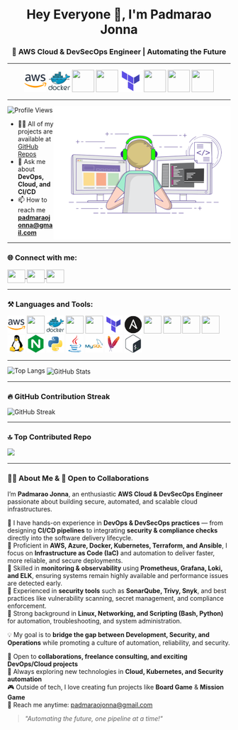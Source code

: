 <h1 align="center">Hey Everyone 👋, I'm Padmarao Jonna</h1>

<h3 align="center">🚀 AWS Cloud & DevSecOps Engineer | Automating the Future</h3>

---

<!-- DevSecOps & Tools Showcase --> <div align="center"> <img src="https://raw.githubusercontent.com/devicons/devicon/master/icons/amazonwebservices/amazonwebservices-original-wordmark.svg" height="50" width="50"/> <img src="https://raw.githubusercontent.com/devicons/devicon/master/icons/docker/docker-original-wordmark.svg" height="50" width="50"/> <img src="https://www.vectorlogo.zone/logos/kubernetes/kubernetes-icon.svg" height="50" width="50"/> <img src="https://www.vectorlogo.zone/logos/jenkins/jenkins-icon.svg" height="50" width="50"/> <img src="https://raw.githubusercontent.com/devicons/devicon/master/icons/terraform/terraform-original.svg" height="50" width="50"/> <img src="https://www.vectorlogo.zone/logos/argoprojio/argoprojio-icon.svg" height="50" width="50"/> <img src="https://www.vectorlogo.zone/logos/prometheusio/prometheusio-icon.svg" height="50" width="50"/> <img src="https://www.vectorlogo.zone/logos/grafana/grafana-icon.svg" height="50" width="50"/> </div>

---

<img align="right" alt="Coding" width="400" src="https://raw.githubusercontent.com/devSouvik/devSouvik/master/gif3.gif">

<p align="left">
  <img src="https://komarev.com/ghpvc/?username=pj013525&label=Profile%20views&color=0e75b6&style=flat" alt="Profile Views" />
</p>

- 👨‍💻 All of my projects are available at [GitHub Repos](https://github.com/pj013525)  
- 💬 Ask me about **DevOps, Cloud, and CI/CD**  
- 📫 How to reach me **padmaraojonna@gmail.com**

---

<h3 align="left">🌐 Connect with me:</h3>
<p align="left">
  <a href="https://linkedin.com/in/padmarao-jonna" target="blank">
    <img align="center" src="https://raw.githubusercontent.com/rahuldkjain/github-profile-readme-generator/master/src/images/icons/Social/linked-in-alt.svg" height="30" width="40" />
  </a>
  <a href="https://github.com/pj013525" target="blank">
    <img align="center" src="https://raw.githubusercontent.com/rahuldkjain/github-profile-readme-generator/master/src/images/icons/Social/github.svg" height="30" width="40" />
  </a>
  <a href="mailto:padmaraojonna@gmail.com" target="blank">
    <img align="center" src="https://www.vectorlogo.zone/logos/gmail/gmail-icon.svg" height="30" width="40" />
  </a>
</p>


---

<h3 align="left">⚒️ Languages and Tools:</h3>
<p align="left">

  <!-- Cloud -->
  <img src="https://raw.githubusercontent.com/devicons/devicon/master/icons/amazonwebservices/amazonwebservices-original-wordmark.svg" width="40" height="40"/>
  <img src="https://www.vectorlogo.zone/logos/microsoft_azure/microsoft_azure-icon.svg" width="40" height="40"/>

  <!-- DevOps & Containers -->
  <img src="https://raw.githubusercontent.com/devicons/devicon/master/icons/docker/docker-original-wordmark.svg" width="40" height="40"/>
  <img src="https://www.vectorlogo.zone/logos/kubernetes/kubernetes-icon.svg" width="40" height="40"/>
  <img src="https://www.vectorlogo.zone/logos/jenkins/jenkins-icon.svg" width="40" height="40"/>
  <img src="https://raw.githubusercontent.com/devicons/devicon/master/icons/terraform/terraform-original.svg" width="40" height="40"/>
  <img src="https://raw.githubusercontent.com/devicons/devicon/master/icons/ansible/ansible-original.svg" width="40" height="40"/>
  <img src="https://www.vectorlogo.zone/logos/argoprojio/argoprojio-icon.svg" width="40" height="40"/>

  <!-- Monitoring & Security -->
  <img src="https://www.vectorlogo.zone/logos/grafana/grafana-icon.svg" width="40" height="40"/>
  <img src="https://www.vectorlogo.zone/logos/prometheusio/prometheusio-icon.svg" width="40" height="40"/>
  <img src="https://www.vectorlogo.zone/logos/sonarsource/sonarsource-icon.svg" width="40" height="40"/>

  <!-- Infra & OS -->
  <img src="https://raw.githubusercontent.com/devicons/devicon/master/icons/linux/linux-original.svg" width="40" height="40"/>
  <img src="https://raw.githubusercontent.com/devicons/devicon/master/icons/nginx/nginx-original.svg" width="40" height="40"/>

  <!-- Programming & DB -->
  <img src="https://raw.githubusercontent.com/devicons/devicon/master/icons/python/python-original.svg" width="40" height="40"/>
  <img src="https://raw.githubusercontent.com/devicons/devicon/master/icons/java/java-original.svg" width="40" height="40"/>
  <img src="https://raw.githubusercontent.com/devicons/devicon/master/icons/mysql/mysql-original-wordmark.svg" width="40" height="40"/>
  <img src="https://raw.githubusercontent.com/devicons/devicon/master/icons/maven/maven-original.svg" width="40" height="40"/>
  <img src="https://raw.githubusercontent.com/devicons/devicon/master/icons/bash/bash-original.svg" width="40" height="40"/>
</p>

---

<p><img align="left" src="https://github-readme-stats.vercel.app/api/top-langs?username=pj013525&show_icons=true&locale=en&layout=compact&theme=vue&hide_border=true" alt="Top Langs" /></p>

<p>&nbsp;<img align="center" src="https://github-readme-stats.vercel.app/api?username=pj013525&show_icons=true&locale=en&theme=vue&hide_border=true" alt="GitHub Stats" /></p>

---

### 🔥 GitHub Contribution Streak
![GitHub Streak](https://github-readme-streak-stats.herokuapp.com/?user=pj013525&theme=vue&hide_border=true)

---

### 🔝 Top Contributed Repo
![](https://github-contributor-stats.vercel.app/api?username=pj013525&limit=5&theme=flat&combine_all_yearly_contributions=true)

---

### 👨‍💼 About Me & 🤝 Open to Collaborations  

I’m **Padmarao Jonna**, an enthusiastic **AWS Cloud & DevSecOps Engineer** passionate about building secure, automated, and scalable cloud infrastructures.  

🔹 I have hands-on experience in **DevOps & DevSecOps practices** — from designing **CI/CD pipelines** to integrating **security & compliance checks** directly into the software delivery lifecycle.  
🔹 Proficient in **AWS, Azure, Docker, Kubernetes, Terraform, and Ansible**, I focus on **Infrastructure as Code (IaC)** and automation to deliver faster, more reliable, and secure deployments.  
🔹 Skilled in **monitoring & observability** using **Prometheus, Grafana, Loki, and ELK**, ensuring systems remain highly available and performance issues are detected early.  
🔹 Experienced in **security tools** such as **SonarQube, Trivy, Snyk**, and best practices like vulnerability scanning, secret management, and compliance enforcement.  
🔹 Strong background in **Linux, Networking, and Scripting (Bash, Python)** for automation, troubleshooting, and system administration.  

💡 My goal is to **bridge the gap between Development, Security, and Operations** while promoting a culture of automation, reliability, and security.  

🤝 Open to **collaborations, freelance consulting, and exciting DevOps/Cloud projects**  
🎯 Always exploring new technologies in **Cloud, Kubernetes, and Security automation**  
🎮 Outside of tech, I love creating fun projects like **Board Game** & **Mission Game**  
📧 Reach me anytime: [padmaraojonna@gmail.com](mailto:padmaraojonna@gmail.com)  

> *"Automating the future, one pipeline at a time!"*
